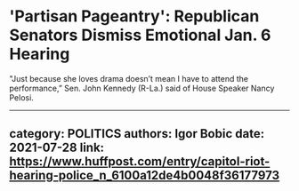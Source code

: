# 'Partisan Pageantry': Republican Senators Dismiss Emotional Jan. 6 Hearing

"Just because she loves drama doesn’t mean I have to attend the performance,” Sen. John Kennedy (R-La.) said of House Speaker Nancy Pelosi.

---
category: POLITICS
authors: Igor Bobic
date: 2021-07-28
link: https://www.huffpost.com/entry/capitol-riot-hearing-police_n_6100a12de4b0048f36177973
---
